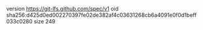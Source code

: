 version https://git-lfs.github.com/spec/v1
oid sha256:d425d0ed002270397fe02de382af4c03631268cb6a4091e0f0d1beff033c0280
size 249
